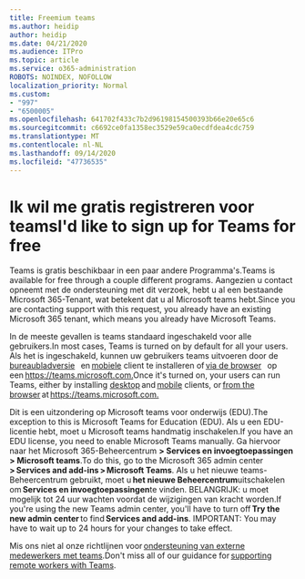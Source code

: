 ```yaml
---
title: Freemium teams
ms.author: heidip
author: heidip
ms.date: 04/21/2020
ms.audience: ITPro
ms.topic: article
ms.service: o365-administration
ROBOTS: NOINDEX, NOFOLLOW
localization_priority: Normal
ms.custom:
- "997"
- "6500005"
ms.openlocfilehash: 641702f433c7b2d96198154500393b66e20e65c6
ms.sourcegitcommit: c6692ce0fa1358ec3529e59ca0ecdfdea4cdc759
ms.translationtype: MT
ms.contentlocale: nl-NL
ms.lasthandoff: 09/14/2020
ms.locfileid: "47736535"
---
```

# <a name="id-like-to-sign-up-for-teams-for-free"></a><span data-ttu-id="e613f-102">Ik wil me gratis registreren voor teams</span><span class="sxs-lookup"><span data-stu-id="e613f-102">I'd like to sign up for Teams for free</span></span>

<span data-ttu-id="e613f-103">Teams is gratis beschikbaar in een paar andere Programma's.</span><span class="sxs-lookup"><span data-stu-id="e613f-103">Teams is available for free through a couple different programs.</span></span> <span data-ttu-id="e613f-104">Aangezien u contact opneemt met de ondersteuning met dit verzoek, hebt u al een bestaande Microsoft 365-Tenant, wat betekent dat u al Microsoft teams hebt.</span><span class="sxs-lookup"><span data-stu-id="e613f-104">Since you are contacting support with this request, you already have an existing Microsoft 365 tenant, which means you already have Microsoft Teams.</span></span>

<span data-ttu-id="e613f-105">In de meeste gevallen is teams standaard ingeschakeld voor alle gebruikers.</span><span class="sxs-lookup"><span data-stu-id="e613f-105">In most cases, Teams is turned on by default for all your users.</span></span> <span data-ttu-id="e613f-106">Als het is ingeschakeld, kunnen uw gebruikers teams uitvoeren door de [bureaubladversie](https://docs.microsoft.com/MicrosoftTeams/get-clients#desktop-client)   en [mobiele](https://docs.microsoft.com/MicrosoftTeams/get-clients#mobile-clients) client te installeren of [via de browser](https://docs.microsoft.com/MicrosoftTeams/get-clients#web-client)   op een <https://teams.microsoft.com.></span><span class="sxs-lookup"><span data-stu-id="e613f-106">Once it's turned on, your users can run Teams, either by installing [desktop](https://docs.microsoft.com/MicrosoftTeams/get-clients#desktop-client) and [mobile](https://docs.microsoft.com/MicrosoftTeams/get-clients#mobile-clients) clients, or [from the browser](https://docs.microsoft.com/MicrosoftTeams/get-clients#web-client) at <https://teams.microsoft.com.></span></span>

<span data-ttu-id="e613f-107">Dit is een uitzondering op Microsoft teams voor onderwijs (EDU).</span><span class="sxs-lookup"><span data-stu-id="e613f-107">The exception to this is Microsoft Teams for Education (EDU).</span></span> <span data-ttu-id="e613f-108">Als u een EDU-licentie hebt, moet u Microsoft teams handmatig inschakelen.</span><span class="sxs-lookup"><span data-stu-id="e613f-108">If you have an EDU license, you need to enable Microsoft Teams manually.</span></span> <span data-ttu-id="e613f-109">Ga hiervoor naar het Microsoft 365-Beheercentrum **> Services en invoegtoepassingen > Microsoft teams**.</span><span class="sxs-lookup"><span data-stu-id="e613f-109">To do this, go to the Microsoft 365 admin center **> Services and add-ins > Microsoft Teams**.</span></span> <span data-ttu-id="e613f-110">Als u het nieuwe teams-Beheercentrum gebruikt, moet u **het nieuwe Beheercentrum**uitschakelen   om **Services en invoegtoepassingen**te vinden. BELANGRIJK: u moet mogelijk tot 24 uur wachten voordat de wijzigingen van kracht worden.</span><span class="sxs-lookup"><span data-stu-id="e613f-110">If you're using the new Teams admin center, you'll have to turn off **Try the new admin center** to find **Services and add-ins**. IMPORTANT: You may have to wait up to 24 hours for your changes to take effect.</span></span>

<span data-ttu-id="e613f-111">Mis ons niet al onze richtlijnen voor [ondersteuning van externe medewerkers met teams](https://docs.microsoft.com/MicrosoftTeams/support-remote-work-with-teams).</span><span class="sxs-lookup"><span data-stu-id="e613f-111">Don't miss all of our guidance for [supporting remote workers with Teams](https://docs.microsoft.com/MicrosoftTeams/support-remote-work-with-teams).</span></span>
